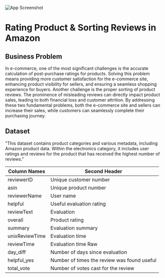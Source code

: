 
![App Screenshot]([https://d1b84bxizohw2s.cloudfront.net/media/img/slider/23-05/02/flo-1920x600.jpg](https://girisimektebi.com/wp-content/uploads/2020/07/Amazon.jpg))

# Rating Product & Sorting Reviews in Amazon


## Business Problem

In e-commerce, one of the most significant challenges is the accurate calculation of post-purchase ratings for products. Solving this problem means providing more customer satisfaction for the e-commerce site, enhancing product visibility for sellers, and ensuring a seamless shopping experience for buyers. Another challenge is the proper sorting of product reviews. The prominence of misleading reviews can directly impact product sales, leading to both financial loss and customer attrition. By addressing these two fundamental problems, both the e-commerce site and sellers can increase their sales, while customers can seamlessly complete their purchasing journey.



## Dataset
"This dataset contains product categories and various metadata, including Amazon product data. Within the electronics category, it includes user ratings and reviews for the product that has received the highest number of reviews."

| Column Names  | Second Header |
| ------------- | ------------- |
| reviewerID  | Unique customer number  |
| asin  | Unique product number  |
| reviewerName  | User name  |
| helpful  | Useful evaluation rating  |
| reviewText  | Evaluation  |
| overall  | Product rating  |
| summary  | Evaluation summary  |
| unixReviewTime  | Evaluation time  |
| reviewTime  |  Evaluation time Raw  |
| day_diff  | Number of days since evaluation  |
| helpful_yes  | Number of times the review was found useful  |
| total_vote  | Number of votes cast for the review  |
